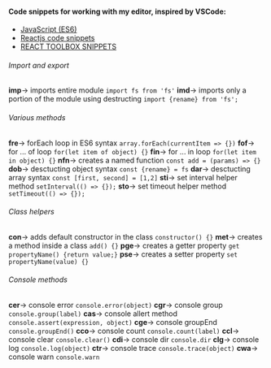 #### Code snippets for working with my editor, inspired by VSCode:
 - [JavaScript (ES6)](https://github.com/xabikos/vscode-javascript)
 - [Reactjs code snippets](https://marketplace.visualstudio.com/items?itemName=xabikos.ReactSnippets)
 - [REACT TOOLBOX SNIPPETS](https://marketplace.visualstudio.com/items?itemName=alechp.react-toolbox-snippets)

###### Import and export
__imp__→	imports entire module ```import fs from 'fs'```
__imd__→	imports only a portion of the module using destructing ```import {rename} from 'fs';```


###### Various methods
__fre__→	forEach loop in ES6 syntax ```array.forEach(currentItem => {})```
__fof__→	for ... of loop ```for(let item of object) {}```
__fin__→	for ... in loop ```for(let item in object) {}```
__nfn__→	creates a named function ```const add = (params) => {}```
__dob__→	desctucting object syntax ```const {rename} = fs```
__dar__→	desctucting array syntax ```const [first, second] = [1,2]```
__sti__→	set interval helper method ```setInterval(() => {});```
__sto__→	set timeout helper method ```setTimeout(() => {});```


###### Class helpers
__con__→	adds default constructor in the class ```constructor() {}```
__met__→	creates a method inside a class ```add() {}```
__pge__→	creates a getter property ```get propertyName() {return value;}```
__pse__→	creates a setter property ```set propertyName(value) {}```

###### Console methods
__cer__→	console error ```console.error(object)```
__cgr__→	console group ```console.group(label)```
__cas__→	console allert method ```console.assert(expression, object)```
__cge__→	console groupEnd ```console.groupEnd()```
__cco__→	console count ```console.count(label)```
__ccl__→	console clear ```console.clear()```
__cdi__→	console dir ```console.dir```
__clg__→	console log ```console.log(object)```
__ctr__→	console trace ```console.trace(object)```
__cwa__→	console warn ```console.warn```
